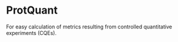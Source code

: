 # ProtQuant
For easy calculation of metrics resulting from controlled quantitative experiments (CQEs).
